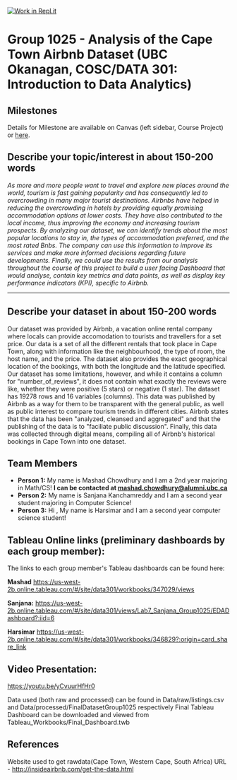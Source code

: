 [![Work in Repl.it](https://classroom.github.com/assets/work-in-replit-14baed9a392b3a25080506f3b7b6d57f295ec2978f6f33ec97e36a161684cbe9.svg)](https://classroom.github.com/online_ide?assignment_repo_id=361681&assignment_repo_type=GroupAssignmentRepo)
# Group 1025 - Analysis of the Cape Town Airbnb Dataset (UBC Okanagan, COSC/DATA 301: Introduction to Data Analytics)


## Milestones

Details for Milestone are available on Canvas (left sidebar, Course Project) or [here](https://firas.moosvi.com/courses/data301/project/milestone01.html).

## Describe your topic/interest in about 150-200 words

*As more and more people want to travel and explore new places around the world, tourism is fast gaining popularity and has consequently led to overcrowding in many major tourist destinations. Airbnbs have helped in reducing the overcrowding in hotels by providing equally promising accommodation options at lower costs. They have also contributed to the local income, thus improving the economy and increasing tourism prospects. By analyzing our dataset, we can identify trends about the most popular locations to stay in, the types of accommodation preferred, and the most rated Bnbs. The company can use this information to improve its services and make more informed decisions regarding future developments. Finally, we could use the results from our analysis throughout the course of this project to build a user facing Dashboard that would analyse, contain key metrics and data points, as well as display key performance indicators (KPI), specific to Airbnb.*

---

## Describe your dataset in about 150-200 words

Our dataset was provided by Airbnb, a vacation online rental company where locals can provide accomodation to tourists and travellers for a set price. Our data is a set of all the different rentals that took place in Cape Town, along with information like the neighbourhood, the type of room, the host name, and the price. The dataset also provides the exact geographical location of the bookings, with both the longitude and the latitude specified. Our dataset has some limitations, however, and while it contains a column for "number_of_reviews", it does not contain what exactly the reviews were like, whether they were positive (5 stars) or negative (1 star). The dataset has 19278 rows and 16 variables (columns). This data was published by Airbnb as a way for them to be transparent with the general public, as well as public interest to compare tourism trends in different cities. Airbnb states that the data has been "analyzed, cleansed and aggregated" and that the publishing of the data is to "faciliate public discussion". Finally, this data was collected through digital means, compiling all of Airbnb's historical bookings in Cape Town into one dataset. 

## Team Members

- **Person 1:** My name is Mashad Chowdhury and I am a 2nd year majoring in Math/CS! **I can be contacted at mashad.chowdhury@alumni.ubc.ca**
- **Person 2:** My name is Sanjana Kanchamreddy and I am a second year student majoring in Computer Science!
- **Person 3:** Hi , My name is Harsimar and I am a second year computer science student!

## Tableau Online links (preliminary dashboards by each group member):

The links to each group member's Tableau dashboards can be found here:

**Mashad** https://us-west-2b.online.tableau.com/#/site/data301/workbooks/347029/views

**Sanjana:** https://us-west-2b.online.tableau.com/#/site/data301/views/Lab7_Sanjana_Group1025/EDADashboard?:iid=6

**Harsimar** https://us-west-2b.online.tableau.com/#/site/data301/workbooks/346829?:origin=card_share_link

## Video Presentation:

https://youtu.be/yCvuurHfHr0

Data used (both raw and processed) can be found in Data/raw/listings.csv and Data/processed/FinalDatasetGroup1025 respectively
Final Tableau Dashboard can be downloaded and viewed from Tableau_Workbooks/Final_Dashboard.twb

## References

Website used to get rawdata(Cape Town, Western Cape, South Africa)
URL - http://insideairbnb.com/get-the-data.html
